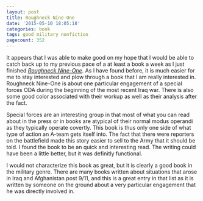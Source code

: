 ```yaml
---
layout: post
title: Roughneck Nine-One
date: '2015-05-10 18:05:18'
categories: book
tags: good military nonfiction
pagecount: 352
---
```


It appears that I was able to make good on my hope that I would be
able to catch back up to my previous pace of a at least a book a week as
I just finished [*Roughneck Nine-One*][rough-amazon]. As I have found before,
it is much easier for me to stay interested and plow through a book that
I am really interested in. Roughneck Nine-One is about one particular
engagement of a special forces ODA during the beginning of the most recent
Iraq war. There is also some good color associated with their workup
as well as their analysis after the fact.

Special forces are an interesting group in that most of what you can read
about in the press or in books are atypical of their normal modus operandi
as they typically operate covertly. This book is thus only one side of what
type of action an A-team gets itself into. The fact that there were reporters
on the battlefield made this story easier to sell to the Army that it should
be told. I found the book to be an quick and interesting read. The writing could
have been a little better, but it was definitly functional.

I would not characterize this book as great, but it is clearly a good book in
the military genre. There are many books written about situations that arose
in Iraq and Afghanistan post 9/11, and this is a great entry in that list as
it is written by someone on the ground about a very particular engagement that
he was directly involved in.


[rough-amazon]:   http://amzn.com/B005J56AKU

